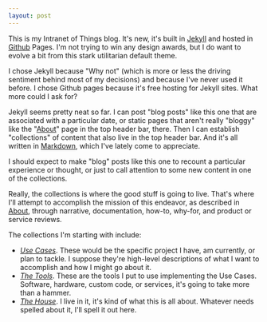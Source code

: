 ```yaml
---
layout: post
---
```

This is my Intranet of Things blog. It's new, it's built in [Jekyll][] and hosted in [Github][] Pages. I'm not trying to win any design awards, but I do want to evolve a bit from this stark utilitarian default theme.

I chose Jekyll because "Why not" (which is more or less the driving sentiment behind most of my decisions) and because I've never used it before. I chose Github pages because it's free hosting for Jekyll sites. What more could I ask for?

Jekyll seems pretty neat so far. I can post "blog posts" like this one that are associated with a particular date, or static pages that aren't really "bloggy" like the "[About][]" page in the top header bar, there. Then I can establish "collections" of content that also live in the top header bar. And it's all written in [Markdown][], which I've lately come to appreciate.

I should expect to make "blog" posts like this one to recount a particular experience or thought, or just to call attention to some new content in one of the collections.

Really, the collections is where the good stuff is going to live. That's where I'll attempt to accomplish the mission of this endeavor, as described in [About][], through narrative, documentation, how-to, why-for, and product or service reviews.

The collections I'm starting with include:

- *[Use Cases][]*. These would be the specific project I have, am currently, or plan to tackle. I suppose they're high-level descriptions of what I want to accomplish and how I might go about it.
- *[The Tools][]*. These are the tools I put to use implementing the Use Cases. Software, hardware, custom code, or services, it's going to take more than a hammer.
- *[The House][]*. I live in it, it's kind of what this is all about. Whatever needs spelled about it, I'll spell it out here.

[Jekyll]: https://jekyllrb.com
[Github]: https://pages.github.com
[About]: /about.html
[Markdown]: http://kramdown.gettalong.org "Really, it's kramdown"
[Use Cases]: /80_use_cases.html
[The Tools]: /10_the_tools.html
[The House]: /90_the_house.html